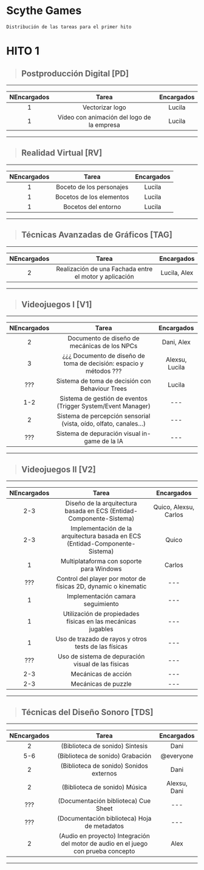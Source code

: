 
# Scythe Games

    Distribución de las tareas para el primer hito 

# HITO 1

> ## Postproducción Digital [PD]

___
| NEncargados |                   Tarea                    | Encargados |
| :---------: | :----------------------------------------: | :--------: |
|      1      |              Vectorizar logo               |   Lucila   |
|      1      | Vídeo con animación del logo de la empresa |   Lucila   |
___

> ## Realidad Virtual [RV]

___
| NEncargados |          Tarea           | Encargados |
| :---------: | :----------------------: | :--------: |
|      1      | Boceto de los personajes |   Lucila   |
|      1      | Bocetos de los elementos |   Lucila   |
|      1      |   Bocetos del entorno    |   Lucila   |
___

> ## Técnicas Avanzadas de Gráficos [TAG]

___
| NEncargados |                         Tarea                          |  Encargados  |
| :---------: | :----------------------------------------------------: | :----------: |
|      2      | Realización de una Fachada entre el motor y aplicación | Lucila, Alex |
___

> ## Videojuegos I [V1]

___
| NEncargados |                               Tarea                                |   Encargados   |
| :---------: | :----------------------------------------------------------------: | :------------: |
|      2      |            Documento de diseño de mecánicas de los NPCs            |   Dani, Alex   |
|      3      | ¿¿¿ Documento de diseño de toma de decisión: espacio y métodos ??? | Alexsu, Lucila |
|     ???     |          Sistema de toma de decisión con Behaviour Trees           |     Lucila     |
|     1-2     |    Sistema de gestión de eventos (Trigger System/Event Manager)    |      ---       |
|      2      |  Sistema de percepción sensorial (vista, oído, olfato, canales…)   |      ---       |
|     ???     |           Sistema de depuración visual in-game de la IA            |      ---       |
___

> ## Videojuegos II [V2]

___
| NEncargados |                                    Tarea                                     |      Encargados       |
| :---------: | :--------------------------------------------------------------------------: | :-------------------: |
|     2-3     |     Diseño de la arquitectura basada en ECS (Entidad-Componente-Sistema)     | Quico, Alexsu, Carlos |
|     2-3     | Implementación de la arquitectura basada en ECS (Entidad-Componente-Sistema) |         Quico         |
|      1      |                   Multiplataforma con soporte para Windows                   |        Carlos         |
|     ???     |       Control del player por motor de físicas 2D, dynamic o kinematic        |          ---          |
|      1      |                      Implementación camara seguimiento                       |          ---          |
|      1      |         Utilización de propiedades físicas en las mecánicas jugables         |          ---          |
|      1      |             Uso de trazado de rayos y otros tests de las físicas             |          ---          |
|     ???     |              Uso de sistema de depuración visual de las físicas              |          ---          |
|     2-3     |                             Mecánicas de acción                              |          ---          |
|     2-3     |                             Mecánicas de puzzle                              |          ---          |
___

> ## Técnicas del Diseño Sonoro [TDS]

___
| NEncargados |                                       Tarea                                        |  Encargados  |
| :---------: | :--------------------------------------------------------------------------------: | :----------: |
|      2      |                          (Biblioteca de sonido) Sintesis                           |     Dani     |
|     5-6     |                          (Biblioteca de sonido) Grabación                          |  @everyone   |
|      2      |                      (Biblioteca de sonido) Sonidos externos                       |     Dani     |
|      2      |                           (Biblioteca de sonido) Música                            | Alexsu, Dani |
|     ???     |                        (Documentación biblioteca) Cue Sheet                        |     ---      |
|     ???     |                    (Documentación biblioteca) Hoja de metadatos                    |     ---      |
|      2      | (Audio en proyecto) Integración del motor de audio en el juego con prueba concepto |     Alex     |
___


